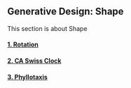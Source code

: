 ## Generative Design: Shape
This section is about Shape

#### [1. Rotation](01_rotation/)
#### [2. CA Swiss Clock](02_CA_swiss_clock/)
#### [3. Phyllotaxis](02_Phyllotaxis/)

